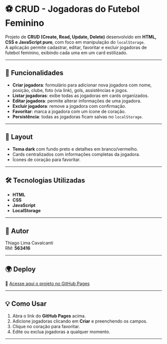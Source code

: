 # ⚽ CRUD - Jogadoras do Futebol Feminino

Projeto de **CRUD (Create, Read, Update, Delete)** desenvolvido em **HTML, CSS e JavaScript puro**, com foco em manipulação do `localStorage`.  
A aplicação permite cadastrar, editar, favoritar e excluir jogadoras de futebol feminino, exibindo cada uma em um card estilizado.

---

## 🚀 Funcionalidades
- **Criar jogadora**: formulário para adicionar nova jogadora com nome, posição, clube, foto (via link), gols, assistências e jogos.  
- **Listar jogadoras**: exibe todas as jogadoras em cards organizados.  
- **Editar jogadora**: permite alterar informações de uma jogadora.  
- **Excluir jogadora**: remove a jogadora com confirmação.  
- **Favoritar**: marca a jogadora com um ícone de coração.  
- **Persistência**: todas as jogadoras ficam salvas no `localStorage`.  

---

## 🎨 Layout
- **Tema dark** com fundo preto e detalhes em branco/vermelho.  
- Cards centralizados com informações completas da jogadora.  
- Ícones de coração para favoritar.  

---

## 🛠️ Tecnologias Utilizadas
- **HTML**
- **CSS**
- **JavaScript**
- **LocalStorage**

---

## 📌 Autor
Thiago Lima Cavalcanti  
RM: **563416**

---

## 🌍 Deploy
🔗 [Acesse aqui o projeto no GitHub Pages](https://thiagolima-tech.github.io/CRUD-WebDevCP)

---

## 💡 Como Usar
1. Abra o link do **GitHub Pages** acima.  
2. Adicione jogadoras clicando em **Criar** e preenchendo os campos.  
4. Clique no coração para favoritar.  
5. Edite ou exclua jogadoras a qualquer momento.  

---
